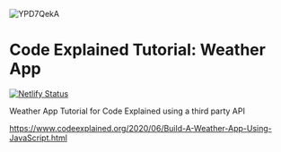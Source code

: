 ![YPD7QekA](https://user-images.githubusercontent.com/55994508/87248920-98846600-c421-11ea-8546-4f770f4cdc8b.jpg)


# Code Explained Tutorial: Weather App

[![Netlify Status](https://api.netlify.com/api/v1/badges/d5d40b3e-ea6c-485c-befa-d87198fd615d/deploy-status)](https://app.netlify.com/sites/code-explained-weather/deploys)

Weather App Tutorial for Code Explained using a third party API


https://www.codeexplained.org/2020/06/Build-A-Weather-App-Using-JavaScript.html
